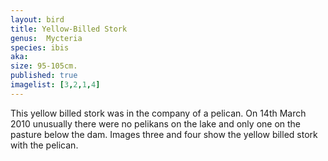 ```yaml
---
layout: bird
title: Yellow-Billed Stork
genus:  Mycteria
species: ibis
aka: 
size: 95-105cm.
published: true
imagelist: [3,2,1,4]
---
```


This yellow billed stork was in the company of a pelican. On 14th March 2010 unusually there were no pelikans on the lake and only one on the pasture below the dam. Images three and four show the yellow billed stork with the pelican.
